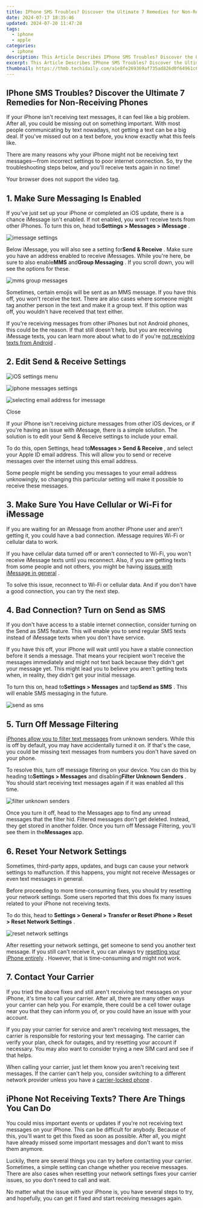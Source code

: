 ```yaml
---
title: IPhone SMS Troubles? Discover the Ultimate 7 Remedies for Non-Receiving Phones!
date: 2024-07-17 18:35:46
updated: 2024-07-20 11:47:28
tags:
  - iphone
  - apple
categories:
  - iphone
description: This Article Describes IPhone SMS Troubles? Discover the Ultimate 7 Remedies for Non-Receiving Phones!
excerpt: This Article Describes IPhone SMS Troubles? Discover the Ultimate 7 Remedies for Non-Receiving Phones!
thumbnail: https://thmb.techidaily.com/a1e8fe269369af735ad826d0f64961c6d5b364117f9a410f704fd68a5566fdfc.jpg
---
```


## IPhone SMS Troubles? Discover the Ultimate 7 Remedies for Non-Receiving Phones

 If your iPhone isn't receiving text messages, it can feel like a big problem. After all, you could be missing out on something important. With most people communicating by text nowadays, not getting a text can be a big deal. If you've missed out on a text before, you know exactly what this feels like.

 There are many reasons why your iPhone might not be receiving text messages—from incorrect settings to poor internet connection. So, try the troubleshooting steps below, and you'll receive texts again in no time!

 Your browser does not support the video tag.

## 1\. Make Sure Messaging Is Enabled

 If you've just set up your iPhone or completed an iOS update, there is a chance iMessage isn't enabled. If not enabled, you won't receive texts from other iPhones. To turn this on, head to**Settings > Messages > iMessage** .

![imessage settings](https://static1.makeuseofimages.com/wordpress/wp-content/uploads/2022/03/imessage-settings.jpg)

 Below iMessage, you will also see a setting for**Send & Receive** . Make sure you have an address enabled to receive iMessages. While you're here, be sure to also enable**MMS** and**Group Messaging** . If you scroll down, you will see the options for these.

![mms group messages](https://static1.makeuseofimages.com/wordpress/wp-content/uploads/2022/03/mms-group-messages.jpg)

 Sometimes, certain emojis will be sent as an MMS message. If you have this off, you won't receive the text. There are also cases where someone might tag another person in the text and make it a group text. If this option was off, you wouldn't have received that text either.

 If you're receiving messages from other iPhones but not Android phones, this could be the reason. If that still doesn't help, but you are receiving iMessage texts, you can learn more about what to do if you're [not receiving texts from Android](https://www.makeuseof.com/iphone-not-receiving-android-texts/) .

## 2\. Edit Send & Receive Settings

![iOS settings menu](https://static1.makeuseofimages.com/wordpress/wp-content/uploads/2023/08/messages-settings-ios16.jpg)

![iphone messages settings](https://static1.makeuseofimages.com/wordpress/wp-content/uploads/2023/08/iphone-messages-settings.jpg)

![selecting email address for imessage](https://static1.makeuseofimages.com/wordpress/wp-content/uploads/2023/08/apple-imessage-settings.jpg)

Close

 If your iPhone isn't receiving picture messages from other iOS devices, or if you're having an issue with iMessage, there is a simple solution. The solution is to edit your Send & Receive settings to include your email.

 To do this, open Settings, head to**Messages > Send & Receive** , and select your Apple ID email address. This will allow you to send or receive messages over the internet using this email address.

 Some people might be sending you messages to your email address unknowingly, so changing this particular setting will make it possible to receive these messages.

## 3\. Make Sure You Have Cellular or Wi-Fi for iMessage

 If you are waiting for an iMessage from another iPhone user and aren't getting it, you could have a bad connection. iMessage requires Wi-Fi or cellular data to work.

 If you have cellular data turned off or aren't connected to Wi-Fi, you won't receive iMessage texts until you reconnect. Also, if you are getting texts from some people and not others, you might be having [issues with iMessage in general](https://www.makeuseof.com/tag/imessage-not-working-on-mac-iphone-ipad/) .

 To solve this issue, reconnect to Wi-Fi or cellular data. And if you don't have a good connection, you can try the next step.

## 4\. Bad Connection? Turn on Send as SMS

 If you don't have access to a stable internet connection, consider turning on the Send as SMS feature. This will enable you to send regular SMS texts instead of iMessage texts when you don't have service.

 If you have this off, your iPhone will wait until you have a stable connection before it sends a message. That means your recipient won't receive the messages immediately and might not text back because they didn't get your message yet. This might lead you to believe you aren't getting texts when, in reality, they didn't get your initial message.

 To turn this on, head to**Settings > Messages** and tap**Send as SMS** . This will enable SMS messaging in the future.

![send as sms](https://static1.makeuseofimages.com/wordpress/wp-content/uploads/2022/03/send-as-sms.jpg)

## 5\. Turn Off Message Filtering

[iPhones allow you to filter text messages](https://www.makeuseof.com/how-to-filter-iphone-messages/) from unknown senders. While this is off by default, you may have accidentally turned it on. If that's the case, you could be missing text messages from numbers you don't have saved on your phone.

 To resolve this, turn off message filtering on your device. You can do this by heading to**Settings > Messages** and disabling**Filter Unknown Senders** . You should start receiving text messages again if it was enabled all this time.

![filter unknown senders](https://static1.makeuseofimages.com/wordpress/wp-content/uploads/2022/03/filter-unknown-senders.jpg)

 Once you turn it off, head to the Messages app to find any unread messages that the filter hid. Filtered messages don't get deleted. Instead, they get stored in another folder. Once you turn off Message Filtering, you'll see them in the**Messages** app.

## 6\. Reset Your Network Settings

 Sometimes, third-party apps, updates, and bugs can cause your network settings to malfunction. If this happens, you might not receive iMessages or even text messages in general.

 Before proceeding to more time-consuming fixes, you should try resetting your network settings. Some users reported that this does fix many issues related to your iPhone not receiving texts.

 To do this, head to **Settings > General > Transfer or Reset iPhone > Reset > Reset Network Settings** .

![reset network settings](https://static1.makeuseofimages.com/wordpress/wp-content/uploads/2022/03/reset-network-settings.jpg)

 After resetting your network settings, get someone to send you another text message. If you still can't receive it, you can always try [resetting your iPhone entirely](https://www.makeuseof.com/tag/how-to-factory-reset-iphone-ipad/) . However, that is time-consuming and might not work.

## 7\. Contact Your Carrier

 If you tried the above fixes and still aren't receiving text messages on your iPhone, it's time to call your carrier. After all, there are many other ways your carrier can help you. For example, there could be a cell tower outage near you that they can inform you of, or you could have an issue with your account.

 If you pay your carrier for service and aren't receiving text messages, the carrier is responsible for restoring your text messaging. The carrier can verify your plan, check for outages, and try resetting your account if necessary. You may also want to consider trying a new SIM card and see if that helps.

 When calling your carrier, just let them know you aren't receiving text messages. If the carrier can't help you, consider switching to a different network provider unless you have a [carrier-locked phone](https://www.makeuseof.com/unlocked-vs-locked-phone/) .

## iPhone Not Receiving Texts? There Are Things You Can Do

 You could miss important events or updates if you're not receiving text messages on your iPhone. This can be difficult for anybody. Because of this, you'll want to get this fixed as soon as possible. After all, you might have already missed some important messages and don't want to miss them anymore.

 Luckily, there are several things you can try before contacting your carrier. Sometimes, a simple setting can change whether you receive messages. There are also cases when resetting your network settings fixes your carrier issues, so you don't need to call and wait.

 No matter what the issue with your iPhone is, you have several steps to try, and hopefully, you can get it fixed and start receiving messages again.

<ins class="adsbygoogle"
     style="display:block"
     data-ad-format="autorelaxed"
     data-ad-client="ca-pub-7571918770474297"
     data-ad-slot="1223367746"></ins>



<ins class="adsbygoogle"
     style="display:block"
     data-ad-client="ca-pub-7571918770474297"
     data-ad-slot="8358498916"
     data-ad-format="auto"
     data-full-width-responsive="true"></ins>
